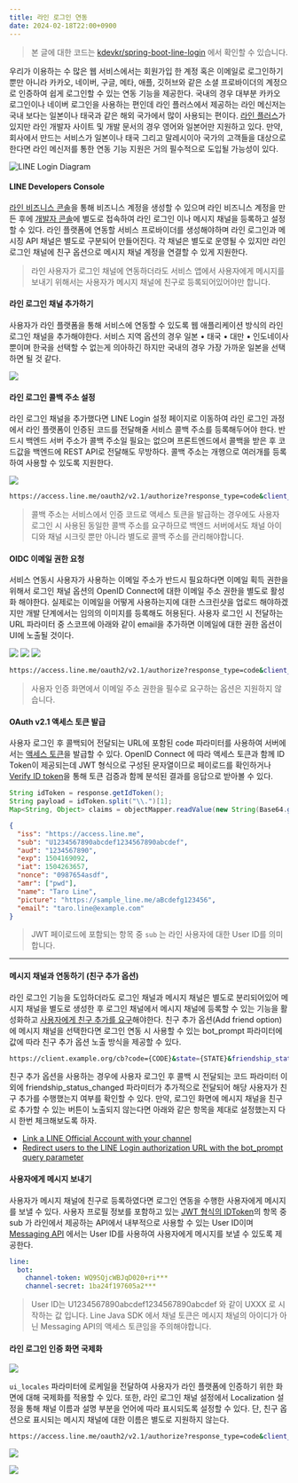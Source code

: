 ```yaml
---
title: 라인 로그인 연동
date: 2024-02-18T22:00+0900
---
```


> 본 글에 대한 코드는 [kdevkr/spring-boot-line-login](https://github.com/kdevkr/spring-boot-line-login) 에서 확인할 수 있습니다.

우리가 이용하는 수 많은 웹 서비스에서는 회원가입 한 계정 혹은 이메일로 로그인하기 뿐만 아니라 카카오, 네이버, 구글, 메타, 애플, 깃허브와 같은 소셜 프로바이더의 계정으로 인증하여 쉽게 로그인할 수 있는 연동 기능을 제공한다. 국내의 경우 대부분 카카오 로그인이나 네이버 로그인을 사용하는 편인데 라인 플러스에서 제공하는 라인 메신저는 국내 보다는 일본이나 태국과 같은 해외 국가에서 많이 사용되는 편이다. [라인 플러스](https://linepluscorp.com/)가 있지만 라인 개발자 사이트 및 개발 문서의 경우 영어와 일본어만 지원하고 있다. 만약, 회사에서 만드는 서비스가 일본이나 태국 그리고 말레시이아 국가의 고객들을 대상으로 한다면 라인 메신저를 통한 연동 기능 지원은 거의 필수적으로 도입될 가능성이 있다.

![LINE Login Diagram](https://lineapiusecase.com/img/LINE_login_en.webp)

#### LINE Developers Console

[라인 비즈니스 콘솔](https://manager.line.biz/)을 통해 비즈니스 계정을 생성할 수 있으며 라인 비즈니스 계정을 만든 후에 [개발자 콘솔](https://developers.line.biz/)에 별도로 접속하여 라인 로그인 이나 메시지 채널을 등록하고 설정할 수 있다. 라인 플랫폼에 연동할 서비스 프로바이더를 생성해야하며 라인 로그인과 메시징 API 채널은 별도로 구분되어 만들어진다. 각 채널은 별도로 운영될 수 있지만 라인 로그인 채널에 친구 옵션으로 메시지 채널 계정을 연결할 수 있게 지원한다.

> 라인 사용자가 로그인 채널에 연동하더라도 서비스 앱에서 사용자에게 메시지를 보내기 위해서는 사용자가 메시지 채널에 친구로 등록되어있어야만 합니다.

#### 라인 로그인 채널 추가하기

사용자가 라인 플랫폼을 통해 서비스에 연동할 수 있도록 웹 애플리케이션 방식의 라인 로그인 채널을 추가해야한다. 서비스 지역 옵션의 경우 일본 • 태국 • 대만 • 인도네이사 뿐이며 한국을 선택할 수 없는게 의아하긴 하지만 국내의 경우 가장 가까운 일본을 선택하면 될 것 같다.

![](/images/posts/line-login/01.png)

#### 라인 로그인 콜백 주소 설정

라인 로그인 채널을 추가했다면 LINE Login 설정 페이지로 이동하여 라인 로그인 과정에서 라인 플랫폼이 인증된 코드를 전달해줄 서비스 콜백 주소를 등록해두어야 한다. 반드시 백엔드 서버 주소가 콜백 주소일 필요는 없으며 프론트엔드에서 콜백을 받은 후 코드값을 백엔드에 REST API로 전달해도 무방하다. 콜백 주소는 개행으로 여러개를 등록하여 사용할 수 있도록 지원한다.

![](/images/posts/line-login/02.png)

```sh Callback URL
https://access.line.me/oauth2/v2.1/authorize?response_type=code&client_id={LOGIN_CHANNEL_ID}&redirect_uri={CALLBACK_URL}
```

> 콜백 주소는 서비스에서 인증 코드로 액세스 토큰을 발급하는 경우에도 사용자 로그인 시 사용된 동일한 콜백 주소를 요구하므로 백엔드 서버에서도 채널 아이디와 채널 시크릿 뿐만 아니라 별도로 콜백 주소를 관리해야합니다.

#### OIDC 이메일 권한 요청

서비스 연동시 사용자가 사용하는 이메일 주소가 반드시 필요하다면 이메일 획득 권한을 위해서 로그인 채널 옵션의 OpenID Connect에 대한 이메일 주소 권한을 별도로 활성화 해야한다. 실제로는 이메일을 어떻게 사용하는지에 대한 스크린샷을 업로드 해야하겠지만 개발 단계에서는 임의의 이미지를 등록해도 허용된다. 사용자 로그인 시 전달하는 URL 파라미터 중 스코프에 아래와 같이 email을 추가하면 이메일에 대한 권한 옵션이 UI에 노출될 것이다.

![](/images/posts/line-login/03.png)
![](/images/posts/line-login/04.png)
![](/images/posts/line-login/05.png)

```sh profile+openid+email
https://access.line.me/oauth2/v2.1/authorize?response_type=code&client_id={LOGIN_CHANNEL_ID}&scope=profile%20openid%20email
```

> 사용자 인증 화면에서 이메일 주소 권한을 필수로 요구하는 옵션은 지원하지 않습니다.

#### OAuth v2.1 액세스 토큰 발급

사용자 로그인 후 콜백되어 전달되는 URL에 포함된 code 파라미터를 사용하여 서버에서는 [액세스 토큰](https://developers.line.biz/en/reference/line-login/#issue-access-token)을 발급할 수 있다. OpenID Connect 에 따라 액세스 토큰과 함께 ID Token이 제공되는데 JWT 형식으로 구성된 문자열이므로 페이로드를 확인하거나 [Verify ID token](https://developers.line.biz/en/reference/line-login/#verify-id-token)을 통해 토큰 검증과 함께 분석된 결과를 응답으로 받아볼 수 있다.

```java
String idToken = response.getIdToken();
String payload = idToken.split("\\.")[1];
Map<String, Object> claims = objectMapper.readValue(new String(Base64.getUrlDecoder().decode(payload)), new TypeReference<>(){});
```

```json
{
  "iss": "https://access.line.me",
  "sub": "U1234567890abcdef1234567890abcdef",
  "aud": "1234567890",
  "exp": 1504169092,
  "iat": 1504263657,
  "nonce": "0987654asdf",
  "amr": ["pwd"],
  "name": "Taro Line",
  "picture": "https://sample_line.me/aBcdefg123456",
  "email": "taro.line@example.com"
}
```

> JWT 페이로드에 포함되는 항목 중 `sub` 는 라인 사용자에 대한 User ID를 의미합니다.

---

#### 메시지 채널과 연동하기 (친구 추가 옵션)

라인 로그인 기능을 도입하더라도 로그인 채널과 메시지 채널은 별도로 분리되어있어 메시지 채널을 별도로 생성한 후 로그인 채널에서 메시지 채널에 등록할 수 있는 기능을 활성화하고 [사용자에게 친구 추가를 요구](https://developers.line.biz/en/docs/line-login/link-a-bot/)해야한다. 친구 추가 옵션(Add friend option)에 메시지 채널을 선택한다면 로그인 연동 시 사용할 수 있는 bot_prompt 파라미터에 값에 따라 친구 추가 옵션 노출 방식을 제공할 수 있다.

```sh
https://client.example.org/cb?code={CODE}&state={STATE}&friendship_status_changed={FRIENDSHIP_STATUS_CHANGED}
```

친구 추가 옵션을 사용하는 경우에 사용자 로그인 후 콜백 시 전달되는 코드 파라미터 이외에 friendship_status_changed 파라미터가 추가적으로 전달되어 해당 사용자가 친구 추가를 수행했는지 여부를 확인할 수 있다. 만약, 로그인 화면에 메시지 채널을 친구로 추가할 수 있는 버튼이 노출되지 않는다면 아래와 같은 항목을 제대로 설정했는지 다시 한번 체크해보도록 하자.

- [Link a LINE Official Account with your channel](https://developers.line.biz/en/docs/line-login/link-a-bot/#link-a-line-official-account)
- [Redirect users to the LINE Login authorization URL with the bot_prompt query parameter](https://developers.line.biz/en/docs/line-login/link-a-bot/#redirect-users)

#### 사용자에게 메시지 보내기

사용자가 메시지 채널에 친구로 등록하였다면 로그인 연동을 수행한 사용자에게 메시지를 보낼 수 있다. 사용자 프로필 정보를 포함하고 있는 [JWT 형식의 IDToken](https://developers.line.biz/en/docs/line-login/verify-id-token/#page-title)의 항목 중 sub 가 라인에서 제공하는 API에서 내부적으로 사용할 수 있는 User ID이며 [Messaging API](https://developers.line.biz/en/reference/messaging-api/#send-push-message) 에서는 User ID를 사용하여 사용자에게 메시지를 보낼 수 있도록 제공한다.

```yml
line:
  bot:
    channel-token: WQ9SQjcWBJqD020+ri***
    channel-secret: 1ba24f197605a2***
```

> User ID는 U1234567890abcdef1234567890abcdef 와 같이 UXXX 로 시작하는 값 입니다.
> Line Java SDK 에서 채널 토큰은 메시지 채널의 아이디가 아닌 Messaging API의 액세스 토큰임을 주의해야합니다.


#### 라인 로그인 인증 화면 국제화

![](/images/posts/line-login/06.png)

`ui_locales` 파라미터에 로케일을 전달하여 사용자가 라인 플랫폼에 인증하기 위한 화면에 대해 국제화를 적용할 수 있다. 또한, 라인 로그인 채널 설정에서 Localization 설정을 통해 채널 이름과 설명 부분을 언어에 따라 표시되도록 설정할 수 있다. 단, 친구 옵션으로 표시되는 메시지 채널에 대한 이름은 별도로 지원하지 않는다.

```sh
https://access.line.me/oauth2/v2.1/authorize?response_type=code&client_id={LOGIN_CHANNEL_ID}&redirect_uri={CALLBACK_URL}&ui_locales=ja_JP
```

![](/images/posts/line-login/07.png)  

![](/images/posts/line-login/08.png)  
